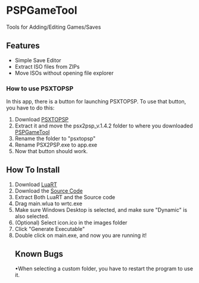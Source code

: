 # PSPGameTool
Tools for Adding/Editing Games/Saves

## Features 
- Simple Save Editor
- Extract ISO files from ZIPs
- Move ISOs without opening file explorer

### How to use PSXTOPSP
In this app, there is a button for launching PSXTOPSP. To use that button, you have to do this:
1. Download [PSXTOPSP](https://psp.brewology.com/downloads/get.php?id=9697)
2. Extract it and move the psx2psp_v.1.4.2 folder to where you downloaded [PSPGameTool](https://github.com/xFN10x/PSPGameTool/)
3. Rename the folder to "psxtopsp"
4. Rename PSX2PSP.exe to app.exe
5. Now that button should work.
## How To Install
1. Download [LuaRT](https://luart.org/index.html#section_download "LuaRT")
2. Download the [Source Code](https://github.com/xFN10x/PSPGameTool/archive/refs/heads/main.zip "Source Code")
3. Extract Both LuaRT and the Source code
4. Drag main.wlua to wrtc.exe
5. Make sure Windows Desktop is selected, and make sure "Dynamic" is also selected.
6. (Optional) Select icon.ico in the images folder
7. Click "Generate Executable"
8. Double click on main.exe, and now you are running it!
   ## Known Bugs
   •When selecting a custom folder, you have to restart the program to use it. 
